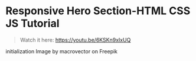 # Responsive Hero Section-HTML CSS JS Tutorial
> Watch it here: https://youtu.be/6KSKn9xIxUQ






initialization
Image by macrovector on Freepik
